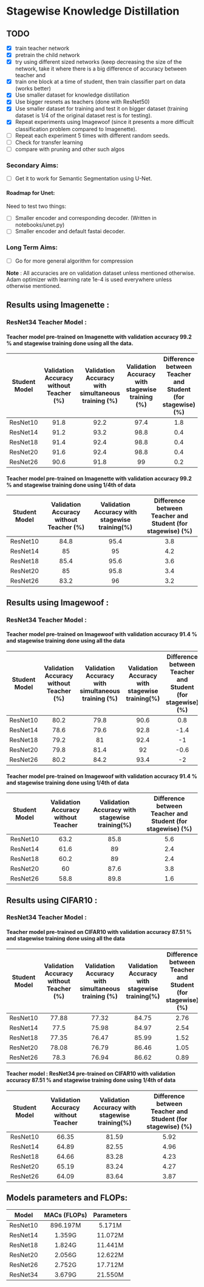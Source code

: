 # Stagewise Knowledge Distillation

## TODO
- [x] train teacher network
- [x] pretrain the child network
- [x] try using different sized networks (keep decreasing the size of the network, take it where there is a big difference of accuracy between teacher and
- [x] train one block at a time of student, then train classifier part on data (works better)
- [x] Use smaller dataset for knowledge distillation
- [x] Use bigger resnets as teachers (done with ResNet50)
- [x] Use smaller dataset for training and test it on bigger dataset (training dataset is 1/4 of the original dataset rest is for testing).
- [x] Repeat experiments using Imagewoof (since it presents a more difficult classification problem compared to Imagenette). 
- [ ] Repeat each experiment 5 times with different random seeds.
- [ ] Check for transfer learning
- [ ] compare with pruning and other such algos

### Secondary Aims:
- [ ] Get it to work for Semantic Segmentation using U-Net.

#### Roadmap for Unet:
Need to test two things:
- [ ] Smaller encoder and corresponding decoder. (Written in notebooks/unet.py)
- [ ] Smaller encoder and default fastai decoder.

### Long Term Aims:
- [ ] Go for more general algorithm for compression

**Note** : All accuracies are on validation dataset unless mentioned otherwise. Adam optimizer with learning rate 1e-4 is used everywhere unless otherwise mentioned. 
## Results using Imagenette :

### ResNet34 Teacher Model :
#### Teacher model pre-trained on Imagenette with validation accuracy 99.2 % and stagewise training done using all the data.

| Student Model | Validation Accuracy without Teacher (%) | Validation Accuracy with simultaneous training (%) | Validation Accuracy with stagewise training (%) | Difference between Teacher and Student (for stagewise) (%) |
|:-------------:|:---------------------------------------:|:--------------------------------------------------:|:-----------------------------------------------:|:----------------------------------------------------------:|
|    ResNet10   |                   91.8                  |                        92.2                        |                       97.4                      |                             1.8                            |
|    ResNet14   |                   91.2                  |                        93.2                        |                       98.8                      |                             0.4                            |
|    ResNet18   |                   91.4                  |                        92.4                        |                       98.8                      |                             0.4                            |
|    ResNet20   |                   91.6                  |                        92.4                        |                       98.8                      |                             0.4                            |
|    ResNet26   |                   90.6                  |                        91.8                        |                        99                       |                             0.2                            |

#### Teacher model pre-trained on Imagenette with validation accuracy 99.2 % and stagewise training done using 1/4th of data

| Student Model | Validation Accuracy without Teacher (%) | Validation Accuracy with stagewise training(%) | Difference between Teacher and Student (for stagewise) (%) |
|:-------------:|:---------------------------------------:|:----------------------------------------------:|:----------------------------------------------------------:|
|    ResNet10   |                   84.8                  |                      95.4                      |                             3.8                            |
|    ResNet14   |                    85                   |                       95                       |                             4.2                            |
|    ResNet18   |                   85.4                  |                      95.6                      |                             3.6                            |
|    ResNet20   |                    85                   |                      95.8                      |                             3.4                            |
|    ResNet26   |                   83.2                  |                       96                       |                             3.2                            |

## Results using Imagewoof :

### ResNet34 Teacher Model :
#### Teacher model pre-trained on Imagewoof with validation accuracy 91.4 % and stagewise training done using all the data

| Student Model | Validation Accuracy without Teacher (%) | Validation Accuracy with simultaneous training (%) | Validation Accuracy with stagewise training(%) | Difference between Teacher and Student (for stagewise) (%) |
|:-------------:|:---------------------------------------:|:--------------------------------------------------:|:----------------------------------------------:|:------------------------------------------------------------:|
|    ResNet10   |                   80.2                  |                        79.8                        |                      90.6                      | 0.8                                                        |
|    ResNet14   |                   78.6                  |                        79.6                        |                      92.8                      | -1.4                                                       |
|    ResNet18   |                   79.2                  |                         81                         |                      92.4                      | -1                                                         |
|    ResNet20   |                   79.8                  |                        81.4                        |                       92                       | -0.6                                                       |
|    ResNet26   |                   80.2                  |                        84.2                        |                      93.4                      | -2                                                         |

#### Teacher model pre-trained on Imagewoof with validation accuracy 91.4 % and stagewise training done using 1/4th of data

| Student Model | Validation Accuracy without Teacher | Validation Accuracy with stagewise training(%) | Difference between Teacher and Student (for stagewise) (%) |
|:-------------:|:-----------------------------------:|:----------------------------------------------:|:----------------------------------------------------------:|
|    ResNet10   |                 63.2                |                      85.8                      |                             5.6                            |
|    ResNet14   |                 61.6                |                       89                       |                             2.4                            |
|    ResNet18   |                 60.2                |                       89                       |                             2.4                            |
|    ResNet20   |                  60                 |                      87.6                      |                             3.8                            |
|    ResNet26   |                 58.8                |                      89.8                      |                             1.6                            |

## Results using CIFAR10 :

### ResNet34 Teacher Model :
#### Teacher model pre-trained on CIFAR10 with validation accuracy 87.51 % and stagewise training done using all the data

| Student Model | Validation Accuracy without Teacher (%) | Validation Accuracy with simultaneous training (%) | Validation Accuracy with stagewise training(%) | Difference between Teacher and Student (for stagewise) (%) |
|:-------------:|:---------------------------------------:|:--------------------------------------------------:|:----------------------------------------------:|:------------------------------------------------------------:|
|    ResNet10   |                  77.88                  |                        77.32                       |                      84.75                     | 2.76                                                       |
|    ResNet14   |                   77.5                  |                        75.98                       |                      84.97                     | 2.54                                                       |
|    ResNet18   |                  77.35                  |                        76.47                       |                      85.99                     | 1.52                                                       |
|    ResNet20   |                  78.08                  |                        76.79                       |                      86.46                     | 1.05                                                       |
|    ResNet26   |                   78.3                  |                        76.94                       |                      86.62                     | 0.89                                                       |

#### Teacher model : ResNet34 pre-trained on CIFAR10 with validation accuracy 87.51 % and stagewise training done using 1/4th of data
| Student Model | Validation Accuracy without Teacher | Validation Accuracy with stagewise training(%) | Difference between Teacher and Student (for stagewise) (%) |
|:-------------:|:-----------------------------------:|:----------------------------------------------:|:----------------------------------------------------------:|
|    ResNet10   |                66.35                |                      81.59                     |                            5.92                            |
|    ResNet14   |                64.89                |                      82.55                     |                            4.96                            |
|    ResNet18   |                64.66                |                      83.28                     |                            4.23                            |
|    ResNet20   |                65.19                |                      83.24                     |                            4.27                            |
|    ResNet26   |                64.09                |                      83.64                     |                            3.87                            |

## Models parameters and FLOPs:

| Model | MACs (FLOPs) |  Parameters |
|:--------------:|:------------------------------------:|:-------------:|
| ResNet10 | 896.197M | 5.171M |    
| ResNet14 | 1.359G | 11.072M |  
| ResNet18 | 1.824G | 11.441M |    
| ResNet20 | 2.056G | 12.622M |                                                                                                        
| ResNet26 | 2.752G | 17.712M |                                                
| ResNet34 | 3.679G | 21.550M |  

